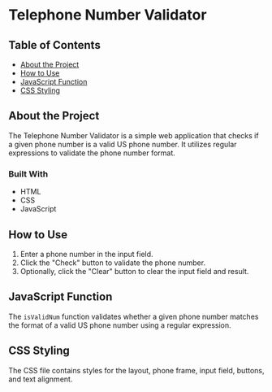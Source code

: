 # Telephone Number Validator

## Table of Contents
- [About the Project](#about-the-project)
- [How to Use](#how-to-use)
- [JavaScript Function](#javascript-function)
- [CSS Styling](#css-styling)

## About the Project
The Telephone Number Validator is a simple web application that checks if a given phone number is a valid US phone number. It utilizes regular expressions to validate the phone number format.

### Built With
- HTML
- CSS
- JavaScript

## How to Use
1. Enter a phone number in the input field.
2. Click the "Check" button to validate the phone number.
3. Optionally, click the "Clear" button to clear the input field and result.

## JavaScript Function
The `isValidNum` function validates whether a given phone number matches the format of a valid US phone number using a regular expression.

## CSS Styling
The CSS file contains styles for the layout, phone frame, input field, buttons, and text alignment.
